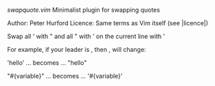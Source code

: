 *swapquote.vim* Minimalist plugin for swapping quotes

Author: Peter Hurford
Licence: Same terms as Vim itself (see |licence|)

Swap all ' with " and all " with ' on the current line with <Leader>'

For example, if your leader is \, then \, will change:

'hello'  ... becomes ... "hello"

"#{variable}" ... becomes ... '#{variable}'
